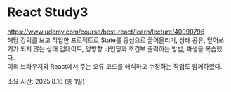 React Study3
===========

https://www.udemy.com/course/best-react/learn/lecture/40990796   
해당 강의를 보고 작업한 프로젝트로 State를 중심으로 끌어올리기, 상태 공유, 덮어쓰기가 되지 않는 상태 업데이트, 양방향 바인딩과 조건부 출력하는 방법, 파생을 복습했다.   
이외 브라우저와 React에서 주는 오류 코드를 해석하고 수정하는 작업도 함께하였다.

소요 시간: 2025.8.16 (총 1일)
